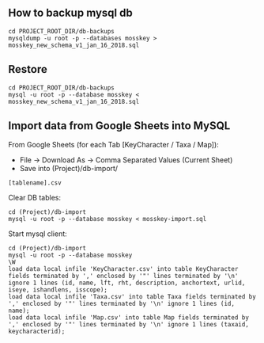 ## How to backup mysql db
```
cd PROJECT_ROOT_DIR/db-backups
mysqldump -u root -p --databases mosskey > mosskey_new_schema_v1_jan_16_2018.sql
```

## Restore
```
cd PROJECT_ROOT_DIR/db-backups
mysql -u root -p --database mosskey < mosskey_new_schema_v1_jan_16_2018.sql
```

## Import data from Google Sheets into MySQL
From Google Sheets (for each Tab [KeyCharacter / Taxa / Map]):
* File -> Download As -> Comma Separated Values (Current Sheet)
* Save into (Project)/db-import/
```
[tablename].csv
```

Clear DB tables:
```
cd (Project)/db-import
mysql -u root -p --database mosskey < mosskey-import.sql
```

Start mysql client:
```
cd (Project)/db-import
mysql -u root -p --database mosskey 
\W
load data local infile 'KeyCharacter.csv' into table KeyCharacter fields terminated by ',' enclosed by '"' lines terminated by '\n' ignore 1 lines (id, name, lft, rht, description, anchortext, urlid, iseye, ishandlens, isscope);
load data local infile 'Taxa.csv' into table Taxa fields terminated by ',' enclosed by '"' lines terminated by '\n' ignore 1 lines (id, name);
load data local infile 'Map.csv' into table Map fields terminated by ',' enclosed by '"' lines terminated by '\n' ignore 1 lines (taxaid, keycharacterid);
```
